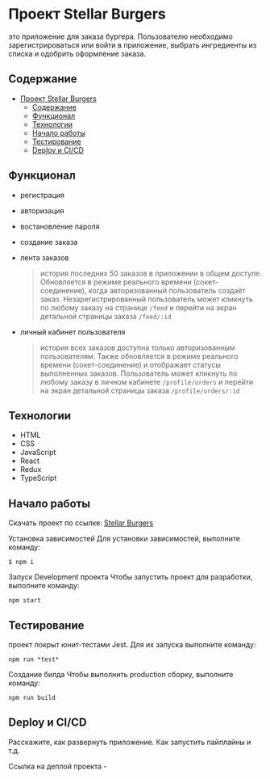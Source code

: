 # Проект Stellar Burgers

это приложение для заказа бургера. Пользователю необходимо зарегистрироваться или войти в приложение, выбрать ингредиенты из списка и одобрить оформление заказа.

[](url)

## Содержание

- [Проект Stellar Burgers](#проект-stellar-burgers)
	- [Содержание](#содержание)
	- [Функционал](#функционал)
	- [Технологии](#технологии)
	- [Начало работы](#начало-работы)
	- [Тестирование](#тестирование)
	- [Deploy и CI/CD](#deploy-и-cicd)

## Функционал

- регистрация
- авторизация
- востановление пароля
- создание заказа
- лента заказов

  > история последних 50 заказов в приложении в общем доступе. Обновляется в режиме реального времени (сокет-соединение), когда авторизованный пользователь создаёт заказ. Незарегистрированный пользователь может кликнуть по любому заказу на странице `/feed` и перейти на экран детальной страницы заказа `/feed/:id`

- личный кабинет пользователя

  > история всех заказов доступна только авторизованным пользователям. Также обновляется в режиме реального времени (сокет-соединение) и отображает статусы выполненных заказов. Пользователь может кликнуть по любому заказу в личном кабинете `/profile/orders` и перейти на экран детальной страницы заказа `/profile/orders/:id`

## Технологии

- HTML
- CSS
- JavaScript
- React
- Redux
- TypeScript

## Начало работы

Скачать проект по ссылке:
[Stellar Burgers](https://github.com/Jane-Doe666/react-burger)

Установка зависимостей
Для установки зависимостей, выполните команду:

`$ npm i`

Запуск Development проекта
Чтобы запустить проект для разработки, выполните команду:

`npm start`

## Тестирование

проект покрыт юнит-тестами Jest. Для их запуска выполните команду:

`npm run *test*`

Создание билда
Чтобы выполнить production сборку, выполните команду:

`npm run build`

## Deploy и CI/CD

Расскажите, как развернуть приложение. Как запустить пайплайны и т.д.

Ссылка на деплой проекта -
